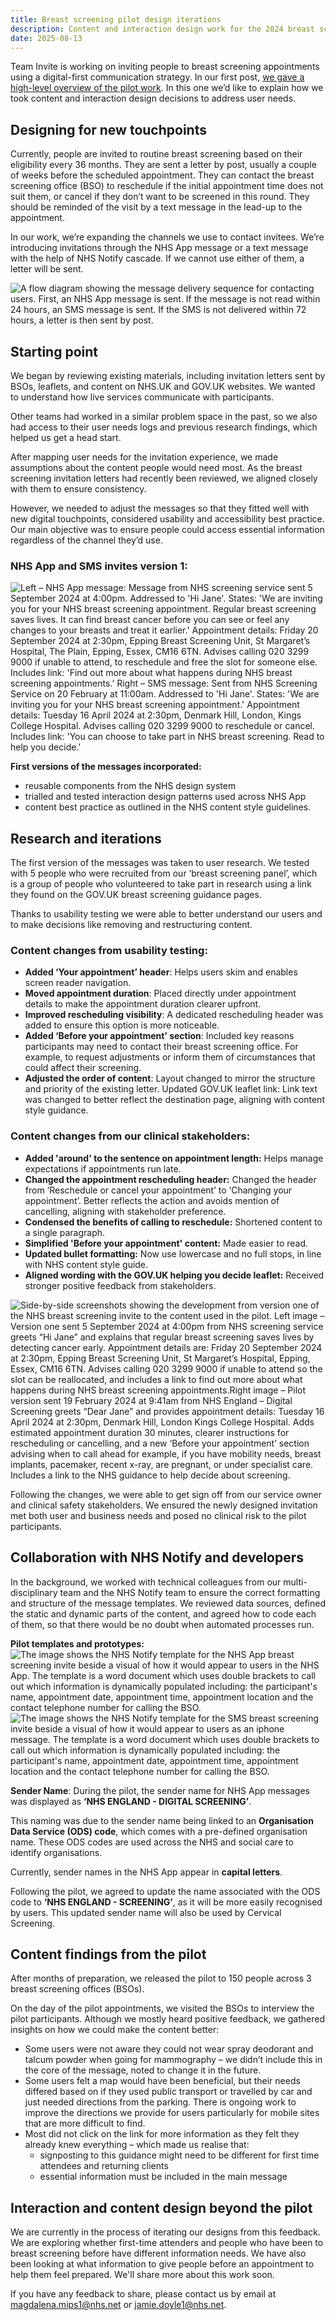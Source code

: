 ```yaml
---
title: Breast screening pilot design iterations
description: Content and interaction design work for the 2024 breast screening invitations Pilot.
date: 2025-08-13
---
```

Team Invite is working on inviting people to breast screening appointments using a digital-first communication strategy.  In our first post, [we gave a high-level overview of the pilot work](https://design-history.prevention-services.nhs.uk/screening-invite/2025/06/invite-pilot-overview/). In this one we’d like to explain how we took content and interaction design decisions to address user needs. 


## Designing for new touchpoints

Currently, people are invited to routine breast screening based on their eligibility every 36 months. They are sent a letter by post, usually a couple of weeks before the scheduled appointment. They can contact the breast screening office (BSO) to reschedule if the initial appointment time does not suit them, or cancel if they don’t want to be screened in this round. They should be reminded of the visit by a text message in the lead-up to the appointment.

In our work, we’re expanding the channels we use to contact invitees. We’re introducing invitations through the NHS App message or a text message with the help of NHS Notify cascade. If we cannot use either of them, a letter will be sent.

![A flow diagram showing the message delivery sequence for contacting users. First, an NHS App message is sent. If the message is not read within 24 hours, an SMS message is sent. If the SMS is not delivered within 72 hours, a letter is then sent by post.](fallback-illustration.png "Breast screening pilot NHS Notify cascade")

## Starting point

We began by reviewing existing materials, including invitation letters sent by BSOs, leaflets, and content on NHS.UK and GOV.UK websites. We wanted to understand how live services communicate with participants.  

Other teams had worked in a similar problem space in the past, so we also had access to their user needs logs and previous research findings, which helped us get a head start.  

After mapping user needs for the invitation experience, we made assumptions about the content people would need most. As the breast screening invitation letters had recently been reviewed, we aligned closely with them to ensure consistency.  

However, we needed to adjust the messages so that they fitted well with new digital touchpoints, considered usability and accessibility best practice. Our main objective was to ensure people could access essential information regardless of the channel they’d use. 

### NHS App and SMS invites version 1:

![Left – NHS App message: Message from NHS screening service sent 5 September 2024 at 4:00pm. Addressed to 'Hi Jane'. States: 'We are inviting you for your NHS breast screening appointment. Regular breast screening saves lives. It can find breast cancer before you can see or feel any changes to your breasts and treat it earlier.' Appointment details: Friday 20 September 2024 at 2:30pm, Epping Breast Screening Unit, St Margaret’s Hospital, The Plain, Epping, Essex, CM16 6TN. Advises calling 020 3299 9000 if unable to attend, to reschedule and free the slot for someone else. Includes link: 'Find out more about what happens during NHS breast screening appointments.’ Right – SMS message: Sent from NHS Screening Service on 20 February at 11:00am. Addressed to 'Hi Jane'. States: 'We are inviting you for your NHS breast screening appointment.' Appointment details: Tuesday 16 April 2024 at 2:30pm, Denmark Hill, London, Kings College Hospital. Advises calling 020 3299 9000 to reschedule or cancel. Includes link: 'You can choose to take part in NHS breast screening. Read to help you decide.'](app-and-sms-v1.png "NHS App and SMS invites version 1")

**First versions of the messages incorporated:**

* reusable components from the NHS design system 
* trialled and tested interaction design patterns used across NHS App 
* content best practice as outlined in the NHS content style guidelines.

## Research and iterations

The first version of the messages was taken to user research. We tested with 5 people who were recruited from our ‘breast screening panel’, which is a group of people who volunteered to take part in research using a link they found on the GOV.UK breast screening guidance pages. 

Thanks to usability testing we were able to better understand our users and to make decisions like removing and restructuring content. 

### Content changes from usability testing: 

* **Added ‘Your appointment’ header**: Helps users skim and enables screen reader navigation. 
* **Moved appointment duration**: Placed directly under appointment details to make the appointment duration clearer upfront. 
* **Improved rescheduling visibility**: A dedicated rescheduling header was added to ensure this option is more noticeable. 
* **Added ‘Before your appointment’ section**: Included key reasons participants may need to contact their breast screening office. For example, to request adjustments or inform them of circumstances that could affect their screening. 
* **Adjusted the order of content**: Layout changed to mirror the structure and priority of the existing letter. 
Updated GOV.UK leaflet link: Link text was changed to better reflect the destination page, aligning with content style guidance. 
 

### Content changes from our clinical stakeholders: 

* **Added 'around' to the sentence on appointment length:** Helps manage expectations if appointments run late. 
* **Changed the appointment rescheduling header:** Changed the header from ‘Reschedule or cancel your appointment’ to ‘Changing your appointment’. Better reflects the action and avoids mention of cancelling, aligning with stakeholder preference. 
* **Condensed the benefits of calling to reschedule:** Shortened content to a single paragraph. 
* **Simplified 'Before your appointment' content:** Made easier to read. 
* **Updated bullet formatting:** Now use lowercase and no full stops, in line with NHS content style guide. 
* **Aligned wording with the GOV.UK helping you decide leaflet:** Received stronger positive feedback from stakeholders. 

![Side-by-side screenshots showing the development from version one of the NHS breast screening invite to the content used in the pilot. Left image – Version one sent 5 September 2024 at 4:00pm from NHS screening service greets “Hi Jane” and explains that regular breast screening saves lives by detecting cancer early. Appointment details are: Friday 20 September 2024 at 2:30pm, Epping Breast Screening Unit, St Margaret’s Hospital, Epping, Essex, CM16 6TN. Advises calling 020 3299 9000 if unable to attend so the slot can be reallocated, and includes a link to find out more about what happens during NHS breast screening appointments.Right image – Pilot version sent 19 February 2024 at 9:41am from NHS England – Digital Screening greets “Dear Jane” and provides appointment details: Tuesday 16 April 2024 at 2:30pm, Denmark Hill, London Kings College Hospital. Adds estimated appointment duration 30 minutes, clearer instructions for rescheduling or cancelling, and a new ‘Before your appointment’ section advising when to call ahead for example, if you have mobility needs, breast implants, pacemaker, recent x-ray, are pregnant, or under specialist care. Includes a link to the NHS guidance to help decide about screening.](content-changes.png "App invite version 1 and the App invite used in the pilot.")

Following the changes, we were able to get sign off from our service owner and clinical safety stakeholders. We ensured the newly designed invitation met both user and business needs and posed no clinical risk to the pilot participants.

## Collaboration with NHS Notify and developers

In the background, we worked with technical colleagues from our multi-disciplinary team and the NHS Notify team to ensure the correct formatting and structure of the message templates. We reviewed data sources, defined the static and dynamic parts of the content, and agreed how to code each of them, so that there would be no doubt when automated processes run. 

**Pilot templates and prototypes:**
![The image shows the NHS Notify template for the NHS App breast screening invite beside a visual of how it would appear to users in the NHS App. The template is a word document which uses double brackets to call out which information is dynamically populated including: the participant's name, appointment date, appointment time, appointment location and the contact telephone number for calling the BSO.](template-and-pilot-app-message.png "NHS Notify template and prototype screen for the NHS App pilot invite.")
![The image shows the NHS Notify template for the SMS breast screening invite beside a visual of how it would appear to users as an iphone message. The template is a word document which uses double brackets to call out which information is dynamically populated including: the participant's name, appointment date, appointment time, appointment location and the contact telephone number for calling the BSO.](template-and-pilot-sms-message.png "NHS Notify template and prototype screen for the SMS pilot invite.")

**Sender Name**: During the pilot, the sender name for NHS App messages was displayed as **‘NHS ENGLAND - DIGITAL SCREENING’**. 

This naming was due to the sender name being linked to an **Organisation Data Service (ODS) code**, which comes with a pre-defined organisation name. These ODS codes are used across the NHS and social care to identify organisations. 

Currently, sender names in the NHS App appear in **capital letters**. 

Following the pilot, we agreed to update the name associated with the ODS code to **‘NHS ENGLAND - SCREENING’**, as it will be more easily recognised by users. This updated sender name will also be used by Cervical Screening. 

 

## Content findings from the pilot 
After months of preparation, we released the pilot to 150 people across 3 breast screening offices (BSOs).  

On the day of the pilot appointments, we visited the BSOs to interview the pilot participants. Although we mostly heard positive feedback, we gathered insights on how we could make the content better: 

* Some users were not aware they could not wear spray deodorant and talcum powder when going for mammography – we didn’t include this in the core of the message, noted to change it in the future. 
* Some users felt a map would have been beneficial, but their needs differed based on if they used public transport or travelled by car and just needed directions from the parking. There is ongoing work to improve the directions we provide for users particularly for mobile sites that are more difficult to find.
* Most did not click on the link for more information as they felt they already knew everything – which made us realise that:
    * signposting to this guidance might need to be different for first time attendees and returning clients 
    * essential information must be included in the main message 
 
## Interaction and content design beyond the pilot
We are currently in the process of iterating our designs from this feedback. We are exploring whether first-time attenders and people who have been to breast screening before have different information needs. We have also been looking at what information to give people before an appointment to help them feel prepared. We'll share more about this work soon.

If you have any feedback to share, please contact us by email at [magdalena.mips1@nhs.net](mailto:magdalena.mips1@nhs.net) or [jamie.doyle1@nhs.net](mailto:jamie.doyle1@nhs.net).
